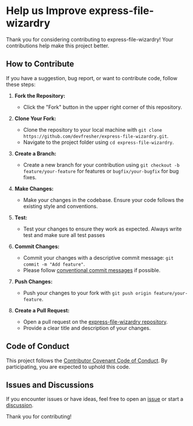 # Help us Improve express-file-wizardry

Thank you for considering contributing to express-file-wizardry! Your contributions help make this project better.

## How to Contribute

If you have a suggestion, bug report, or want to contribute code, follow these steps:

1. **Fork the Repository:**
   - Click the "Fork" button in the upper right corner of this repository.

2. **Clone Your Fork:**
   - Clone the repository to your local machine with `git clone https://github.com/devfresher/express-file-wizardry.git`.
   - Navigate to the project folder using `cd express-file-wizardry`.

3. **Create a Branch:**
   - Create a new branch for your contribution using `git checkout -b feature/your-feature` for features or `bugfix/your-bugfix` for bug fixes.

4. **Make Changes:**
   - Make your changes in the codebase. Ensure your code follows the existing style and conventions.

5. **Test:**
   - Test your changes to ensure they work as expected. Always write test and make sure all test passes

6. **Commit Changes:**
   - Commit your changes with a descriptive commit message: `git commit -m "Add feature"`.
   - Please follow [conventional commit messages](https://www.conventionalcommits.org/) if possible.

7. **Push Changes:**
   - Push your changes to your fork with `git push origin feature/your-feature`.

8. **Create a Pull Request:**
   - Open a pull request on the [express-file-wizardry repository](https://github.com/devfresher/express-file-wizardry).
   - Provide a clear title and description of your changes.

## Code of Conduct

This project follows the [Contributor Covenant Code of Conduct](CODE_OF_CONDUCT.md). By participating, you are expected to uphold this code.

## Issues and Discussions

If you encounter issues or have ideas, feel free to open an [issue](https://github.com/devfresher/express-file-wizardry/issues) or start a [discussion](https://github.com/devfresher/express-file-wizardry/discussions).

Thank you for contributing!

